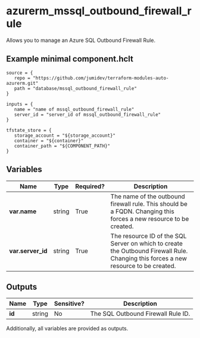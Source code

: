 # azurerm_mssql_outbound_firewall_rule

Allows you to manage an Azure SQL Outbound Firewall Rule.

## Example minimal component.hclt

```hcl
source = {
   repo = "https://github.com/jumidev/terraform-modules-auto-azurerm.git" 
   path = "database/mssql_outbound_firewall_rule" 
}

inputs = {
   name = "name of mssql_outbound_firewall_rule" 
   server_id = "server_id of mssql_outbound_firewall_rule" 
}

tfstate_store = {
   storage_account = "${storage_account}" 
   container = "${container}" 
   container_path = "${COMPONENT_PATH}" 
}

```

## Variables

| Name | Type | Required? |  Description |
| ---- | ---- | --------- |  ----------- |
| **var.name** | string | True | The name of the outbound firewall rule. This should be a FQDN. Changing this forces a new resource to be created. | 
| **var.server_id** | string | True | The resource ID of the SQL Server on which to create the Outbound Firewall Rule. Changing this forces a new resource to be created. | 



## Outputs

| Name | Type | Sensitive? | Description |
| ---- | ---- | --------- | --------- |
| **id** | string | No  | The SQL Outbound Firewall Rule ID. | 

Additionally, all variables are provided as outputs.
